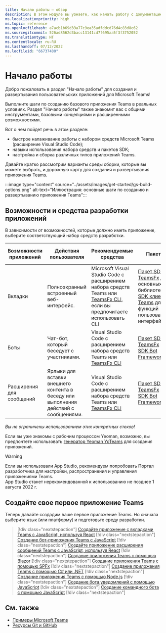 ```yaml
---
title: Начало работы — обзор
description: В этом модуле вы узнаете, как начать работу с документацией для разработчиков Microsoft Teams, которая познакомит вас с общими инструментами, основными понятиями и расширенными функциями.
ms.localizationpriority: high
ms.topic: reference
ms.openlocfilehash: a7acb1b69d33a77c9ea35adfddcd76d4c83d8c62
ms.sourcegitcommit: 526ad8562d3bacc13141cd7f695aa5f3f3752052
ms.translationtype: HT
ms.contentlocale: ru-RU
ms.lasthandoff: 07/12/2022
ms.locfileid: "66737400"
---
```

# <a name="get-started"></a>Начало работы

Добро пожаловать в раздел "Начало работы" для создания и развертывания пользовательских приложений для Microsoft Teams!

Выполните шаги по созданию базового приложения Teams в реальных условиях. Раздел "Начало работы" также знакомит вас с общими инструментами, базовыми концепциями и расширенными возможностями.

Вот о чем пойдет речь в этом разделе:

- быстрое налаживание работы с набором средств Microsoft Teams (расширение Visual Studio Code);
- навыки использования набора средств и пакетов SDK;
- настройка и сборка различных типов приложений Teams.

Давайте кратко рассмотрим варианты среды сборки, которые вы можете выбрать, и дорожную карту для создания и развертывания приложения Teams.

:::image type="content" source="../assets/images/get-started/gs-build-options.png" alt-text="Иллюстрация: основные шаги по созданию и развертыванию приложения Teams":::

## <a name="app-capabilities-and-development-tools"></a>Возможности и средства разработки приложений

В зависимости от возможностей, которые должно иметь приложение, выберите соответствующий набор средств разработки.

| Возможности приложений | Действия пользователя | Рекомендуемые средства | Пакеты SDK | Стеки технологий/Языки |
|--------|-------------|--------|--------|--------|
| Вкладки | Полноэкранный встроенный веб-интерфейс. | Microsoft Visual Studio Code с расширением набора средств Teams или [TeamsFx CLI](https://github.com/OfficeDev/TeamsFx/blob/dev/docs/cli/user-manual.md), если вы предпочитаете использовать CLI | [Пакет SDK TeamsFx](/javascript/api/@microsoft/teamsfx/?view=msteams-client-js-latest&preserve-view=true) для основных библиотек и [пакет SDK клиента Teams](/javascript/api/overview/msteams-client?view=msteams-client-js-latest&preserve-view=true) для функций пользовательского интерфейса | Веб-технологии в целом, HTML, CSS и JavaScript (включая React). |
| Боты | Чат-бот, который беседует с участниками. | Visual Studio Code с расширением набора средств Teams или [TeamsFx CLI](https://github.com/OfficeDev/TeamsFx/blob/dev/docs/cli/user-manual.md) | [Пакет SDK TeamsFx](/javascript/api/@microsoft/teamsfx/?view=msteams-client-js-latest&preserve-view=true) и [пакет SDK Bot Framework](https://dev.botframework.com/) | Node.js, C#, Java и Python. |
| Расширения для сообщений | Ярлыки для вставки внешнего контента в беседу или выполнения действий с сообщениями. | Visual Studio Code с расширением набора средств Teams или [TeamsFx CLI](https://github.com/OfficeDev/TeamsFx/blob/dev/docs/cli/user-manual.md) | [Пакет SDK TeamsFx](/javascript/api/@microsoft/teamsfx/?view=msteams-client-js-latest&preserve-view=true) и [пакет SDK Bot Framework](https://dev.botframework.com/) | Node.js, C#, Java и Python. |

*Вы не ограничены использованием этих конкретных стеков!*

Если вы уже знакомы с рабочим процессом Yeoman, возможно, вы предпочтете использовать [генератор Yeoman YoTeams](https://github.com/pnp/generator-teams/blob/master/docs/docs/tutorials/build-your-first-microsoft-teams-app.md) для создания приложений.

> [!WARNING]
> Если вы использовали App Studio, рекомендуем попробовать Портал разработчика для настройки, распространения и управления приложениями Teams.<br> App Studio станет нерекомендованной к использованию не позднее 1 августа 2022 г.

## <a name="build-your-first-teams-app"></a>Создайте свое первое приложение Teams

Теперь давайте создадим ваше первое приложение Teams. Но сначала выберите язык (или платформу) и подготовьте среду разработки.

> [!div class="nextstepaction"]
> [Создайте приложение с вкладками Teams с JavaScript, используя React](../sbs-gs-javascript.yml)
> [!div class="nextstepaction"]
> [Создание бот-приложения Teams с JavaScript](../sbs-gs-bot.yml)
> [!div class="nextstepaction"]
> [Создайте приложение расширения сообщений Teams с JavaScript, используя React](../sbs-gs-msgext.yml)
> [!div class="nextstepaction"]
> [Создание приложения Teams с помощью Blazor](../sbs-gs-blazorupdate.yml)
> [!div class="nextstepaction"]
> [Создание приложения Teams с помощью SPFx](../sbs-gs-spfx.yml)
> [!div class="nextstepaction"]
> [Создание приложения Teams с помощью C# или .NET](../sbs-gs-csharp.yml)
> [!div class="nextstepaction"]
> [Создание приложения Teams с помощью Node.js](../sbs-gs-nodejs.yml)
> [!div class="nextstepaction"]
> [Создание бота уведомлений с помощью JavaScript](../sbs-gs-notificationbot.yml)
> [!div class="nextstepaction"]
> [Создание командного бота с помощью JavaScript](../sbs-gs-commandbot.yml)
> [!div class="nextstepaction"]

## <a name="see-also"></a>См. также

* [Примеры Microsoft Teams](https://github.com/OfficeDev/Microsoft-Teams-Samples#microsoft-teams-samples)
* [Ресурсы Git и GitHub](/contribute/additional-resources)
